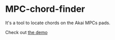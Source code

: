 MPC-chord-finder
===============

It's a tool to locate chords on the Akai MPCs pads.

Check out [the demo](http://gherkins.github.com/mpc-chordfinder/)